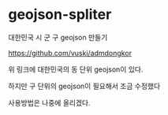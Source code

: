 # geojson-spliter
대한민국 시 군 구 geojson 만들기 

https://github.com/vuski/admdongkor

위 링크에 대한민국의 동 단위 geojson이 있다.

하지만 구 단위의 geojson이 필요해서 조금 수정했다

사용방법은 나중에 올리겠다.
